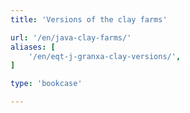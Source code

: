 ```yaml
---
title: 'Versions of the clay farms'

url: '/en/java-clay-farms/'
aliases: [
    '/en/eqt-j-granxa-clay-versions/',
]

type: 'bookcase'

---
```

